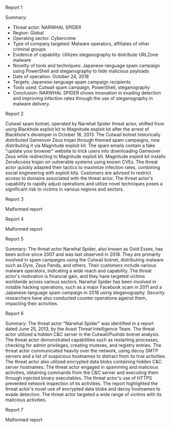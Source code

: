 
Report 1

Summary:
- Threat actor: NARWHAL SPIDER
- Region: Global
- Operating sector: Cybercrime
- Type of company targeted: Malware operators, affiliates of other criminal groups
- Evidence of capability: Utilizes steganography to distribute URLZone malware
- Novelty of tools and techniques: Japanese-language spam campaign using PowerShell and steganography to hide malicious payloads
- Date of operation: October 24, 2018
- Targets: Japanese-language spam campaign recipients
- Tools used: Cutwail spam campaign, PowerShell, steganography
- Conclusion: NARWHAL SPIDER shows innovation in evading detection and improving infection rates through the use of steganography in malware delivery.





Report 2

Cutwail spam botnet, operated by Narwhal Spider threat actor, shifted from using Blackhole exploit kit to Magnitude exploit kit after the arrest of Blackhole's developer in October 18, 2013. The Cutwail botnet historically distributed Gameover Zeus trojan through themed spam campaigns, now distributing it via Magnitude exploit kit. The spam emails contain a fake "update your browser" website to trick users into downloading Gameover Zeus while redirecting to Magnitude exploit kit. Magnitude exploit kit installs ZeroAccess trojan on vulnerable systems using known CVEs. The threat actor quickly adapted their tactics to maximize infection rates, combining social engineering with exploit kits. Customers are advised to restrict access to domains associated with the threat actor. The threat actor's capability to rapidly adjust operations and utilize novel techniques poses a significant risk to victims in various regions and sectors.





Report 3

Malformed report





Report 4

Malformed report





Report 5

Summary:
The threat actor Narwhal Spider, also known as Gold Essex, has been active since 2007 and was last observed in 2018. They are primarily involved in spam campaigns using the Cutwail botnet, distributing malware such as Dyre, Zeus Panda, and others. Their customers include various malware operators, indicating a wide reach and capability. The threat actor's motivation is financial gain, and they have targeted victims worldwide across various sectors. Narwhal Spider has been involved in notable hacking operations, such as a major Facebook scam in 2011 and a Japanese-language spam campaign in 2018 using steganography. Security researchers have also conducted counter operations against them, impacting their activities.





Report 6

Summary:
The threat actor "Narwhal Spider" was identified in a report dated June 25, 2013, by the Avast Threat Intelligence Team. The threat actor utilized a hidden C&C server in the Cutwail/Pushdo botnet analysis. The threat actor demonstrated capabilities such as restarting processes, checking for admin privileges, creating mutexes, and registry entries. The threat actor communicated heavily over the network, using decoy SMTP servers and a list of suspicious hostnames to distract from its true activities. The threat actor also utilized encrypted data blobs containing hidden C&C server hostnames. The threat actor engaged in spamming and malicious activities, obtaining commands from the C&C server and executing them through injected binary executables. The threat actor's use of HTTPS prevented network inspection of its activities. The report highlighted the threat actor's novel use of encrypted data blobs and decoy hostnames to evade detection. The threat actor targeted a wide range of victims with its malicious activities.





Report 7

Malformed report


